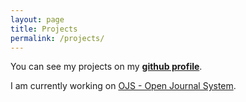 ```yaml
---
layout: page
title: Projects
permalink: /projects/
---
```


You can see my projects on my **[github profile](https://github.com/{{site.github_username}})**.

I am currently working on [OJS - Open Journal System](https://github.com/okulbilisim/ojs).
